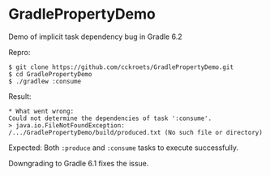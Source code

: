 # GradlePropertyDemo
Demo of implicit task dependency bug in Gradle 6.2 

Repro:
```
$ git clone https://github.com/cckroets/GradlePropertyDemo.git
$ cd GradlePropertyDemo
$ ./gradlew :consume
```
Result:
```
* What went wrong:
Could not determine the dependencies of task ':consume'.
> java.io.FileNotFoundException: /.../GradlePropertyDemo/build/produced.txt (No such file or directory)
```

Expected:
Both `:produce` and `:consume` tasks to execute successfully.

Downgrading to Gradle 6.1 fixes the issue.
